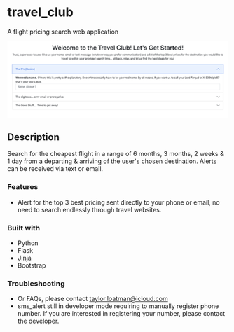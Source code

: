 # travel_club

A flight pricing search web application 

<div align="center">
  <kbd>
    <img src="static/images/frontendphoto.png" />
  </kbd>
</div>

 
 ## Description
 
 Search for the cheapest flight in a range of 6 months, 3 months, 2 weeks & 1 day from a departing & arriving of the user's chosen destination. Alerts can be received via text or email.
 
 ### Features
 
 - Alert for the top 3 best pricing sent directly to your phone or email, no need to search endlessly through travel websites.
 
 ### Built with
 
 - Python
 - Flask
 - Jinja
 - Bootstrap

 ### Troubleshooting

 - Or FAQs, please contact taylor.loatman@icloud.com 
 - sms_alert still in developer mode requiring to manually register phone number. If you are interested in registering your number, please contact the developer.